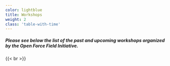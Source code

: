 ```yaml
---
color: lightblue
title: Workshops
weight: 2
class: 'table-with-time'
---
```


##### Please see below the list of the past and upcoming workshops organized by the Open Force Field Initiative.
{{< br >}}
